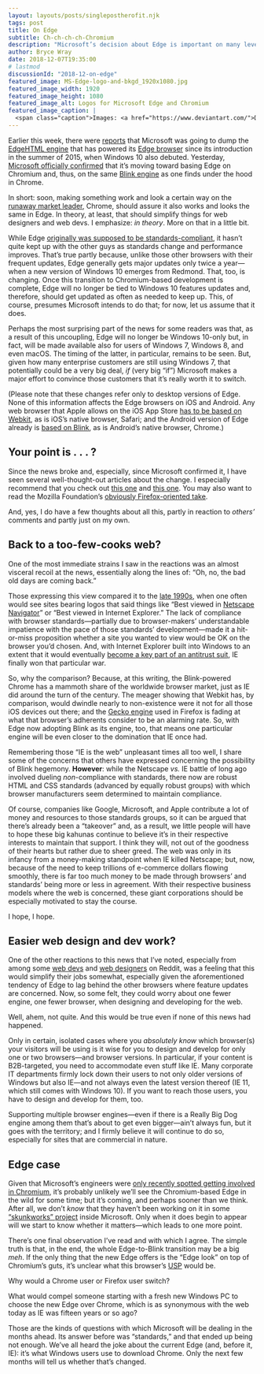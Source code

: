 ```yaml
---
layout: layouts/posts/singlepostherofit.njk
tags: post
title: On Edge
subtitle: Ch-ch-ch-ch-Chromium
description: "Microsoft’s decision about Edge is important on many levels."
author: Bryce Wray
date: 2018-12-07T19:35:00
# lastmod
discussionId: "2018-12-on-edge"
featured_image: MS-Edge-logo-and-bkgd_1920x1080.jpg
featured_image_width: 1920
featured_image_height: 1080
featured_image_alt: Logos for Microsoft Edge and Chromium
featured_image_caption: |
  <span class="caption">Images: <a href="https://www.deviantart.com/">DeviantArt</a>; <a href="https://www.chromium.org/">The Chromium Projects</a></span>
---
```


Earlier this week, there were [reports](https://www.windowscentral.com/microsoft-building-chromium-powered-web-browser-windows-10) that Microsoft was going to dump the [EdgeHTML engine](https://en.wikipedia.org/wiki/EdgeHTML) that has powered its [Edge browser](https://www.microsoft.com/en-us/windows/microsoft-edge) since its introduction in the summer of 2015, when Windows 10 also debuted. Yesterday, [Microsoft officially confirmed](https://blogs.windows.com/windowsexperience/2018/12/06/microsoft-edge-making-the-web-better-through-more-open-source-collaboration/) that it’s moving toward basing Edge on Chromium and, thus, on the same [Blink engine](https://www.chromium.org/blink) as one finds under the hood in Chrome.

In short: soon, making something work and look a certain way on the [runaway market leader](https://en.wikipedia.org/wiki/Usage_share_of_web_browsers), Chrome, should assure it also works and looks the same in Edge. In theory, at least, that should simplify things for web designers and web devs. I emphasize: _in theory_. More on that in a little bit.

While Edge [originally was supposed to be standards-compliant](https://www.theregister.co.uk/2015/07/20/microsoft_edge_good_for_web_sucky_standards/), it hasn’t quite kept up with the other guys as standards change and performance improves. That’s true partly because, unlike those other browsers with their frequent updates, Edge generally gets major updates only twice a year—when a new version of Windows 10 emerges from Redmond. That, too, is changing. Once this transition to Chromium-based development is complete, Edge will no longer be tied to Windows 10 features updates and, therefore, should get updated as often as needed to keep up. This, of course, presumes Microsoft intends to do that; for now, let us assume that it does.

Perhaps the most surprising part of the news for some readers was that, as a result of this uncoupling, Edge will no longer be Windows 10-only but, in fact, will be made available also for users of Windows 7, Windows 8, and even macOS. The timing of the latter, in particular, remains to be seen. But, given how many enterprise customers are still using Windows 7, that potentially could be a very big deal, _if_ (very big “if”) Microsoft makes a major effort to convince those customers that it’s really worth it to switch.

(Please note that these changes refer only to desktop versions of Edge. None of this information affects the Edge browsers on iOS and Android. Any web browser that Apple allows on the iOS App Store [has to be based on Webkit](https://www.howtogeek.com/184283/why-third-party-browsers-will-always-be-inferior-to-safari-on-iphone-and-ipad/), as is iOS’s native browser, Safari; and the Android version of Edge already is [based on Blink](https://www.zdnet.com/article/edge-in-name-only-android-and-ios-web-browser/), as is Android’s native browser, Chrome.)

## Your point is&nbsp;.&nbsp;.&nbsp;. ?

Since the news broke and, especially, since Microsoft confirmed it, I have seen several well-thought-out articles about the change. I especially recommend that you check out [this one](https://ferdychristant.com/the-state-of-web-browsers-f5a83a41c1cb) and [this one](https://love2dev.com/blog/project-anaheim/). You may also want to read the Mozilla Foundation’s [obviously Firefox-oriented take](https://blog.mozilla.org/blog/2018/12/06/goodbye-edge/).

And, yes, I do have a few thoughts about all this, partly in reaction to _others’_ comments and partly just on my own.

## Back to a too-few-cooks web?

One of the most immediate strains I saw in the reactions was an almost visceral recoil at the news, essentially along the lines of: “Oh, no, the bad old days are coming back.”

Those expressing this view compared it to the [late 1990s](https://en.wikipedia.org/wiki/Browser_wars#First_Browser_War:_1995-2001), when one often would see sites bearing logos that said things like “Best viewed in [Netscape Navigator](https://www.engadget.com/2014/05/10/history-of-netscape/)” or “Best viewed in Internet Explorer.” The lack of compliance with browser standards—partially due to browser-makers’ understandable impatience with the pace of those standards’ development—made it a hit-or-miss proposition whether a site you wanted to view would be OK on the browser you’d chosen. And, with Internet Explorer built into Windows to an extent that it would eventually [become a key part of an antitrust suit](https://www.nytimes.com/2000/04/04/business/us-vs-microsoft-overview-us-judge-says-microsoft-violated-antitrust-laws-with.html), IE finally won that particular war.

So, why the comparison? Because, at this writing, the Blink-powered Chrome has a mammoth share of the worldwide browser market, just as IE did around the turn of the century. The meager showing that Webkit has, by comparison, would dwindle nearly to non-existence were it not for all those iOS devices out there; and the [Gecko engine](https://developer.mozilla.org/en-US/docs/Mozilla/Gecko) used in Firefox is fading at what that browser’s adherents consider to be an alarming rate. So, with Edge now adopting Blink as its engine, too, that means one particular engine will be even closer to the domination that IE once had.

Remembering those “IE is the web” unpleasant times all too well, I share some of the concerns that others have expressed concerning the possibility of Blink hegemony. **However**: while the Netscape _vs._ IE battle of long ago involved dueling _non_-compliance with standards, there now are robust HTML and CSS standards (advanced by equally robust groups) with which browser manufacturers seem determined to maintain compliance.

Of course, companies like Google, Microsoft, and Apple contribute a lot of money and resources to those standards groups, so it can be argued that there’s already been a “takeover” and, as a result, we little people will have to hope these big kahunas continue to believe it’s in their respective interests to maintain that support. I think they will, not out of the goodness of their hearts but rather due to sheer greed. The web was only in its infancy from a money-making standpoint when IE killed Netscape; but, now, because of the need to keep trillions of e-commerce dollars flowing smoothly, there is far too much money to be made through browsers’ and standards’ being more or less in agreement. With their respective business models where the web is concerned, these giant corporations should be especially motivated to stay the course.

I hope, I hope.

## Easier web design and dev work?

One of the other reactions to this news that I’ve noted, especially from among some [web devs](https://www.reddit.com/r/webdev/) and [web designers](https://www.reddit.com/r/web_design/) on Reddit, was a feeling that this would simplify their jobs somewhat, especially given the aforementioned tendency of Edge to lag behind the other browsers where feature updates are concerned. Now, so some felt, they could worry about one fewer engine, one fewer browser, when designing and developing for the web.

Well, ahem, not quite. And this would be true even if none of this news had happened.

Only in certain, isolated cases where you _absolutely know_ which browser(s) your visitors will be using is it wise for you to design and develop for only one or two browsers—and browser versions. In particular, if your content is B2B-targeted, you need to accommodate even stuff like IE. Many corporate IT departments firmly lock down their users to not only older versions of Windows but also IE—and not always even the latest version thereof (IE 11, which still comes with Windows 10). If you want to reach those users, you have to design and develop for them, too.

Supporting multiple browser engines—even if there is a Really Big Dog engine among them that’s about to get even bigger—ain’t always fun, but it goes with the territory; and I firmly believe it will continue to do so, especially for sites that are commercial in nature.

## Edge case

Given that Microsoft’s engineers were [only recently spotted getting involved in Chromium](https://www.windowscentral.com/microsoft-engineers-contributing-development-chrome-windows-10-arm), it’s probably unlikely we’ll see the Chromium-based Edge in the wild for some time; but it’s coming, and perhaps sooner than we think. After all, we don’t _know_ that they haven’t been working on it in some [“skunkworks” project](https://en.wikipedia.org/wiki/Skunkworks_project) inside Microsoft. Only when it does begin to appear will we start to know whether it matters—which leads to one more point. 

There’s one final observation I’ve read and with which I agree. The simple truth is that, in the end, the whole Edge-to-Blink transition may be a big _meh_. If the only thing that the new Edge offers is the “Edge look” on top of Chromium’s guts, it’s unclear what this browser’s [USP](https://whatis.techtarget.com/definition/unique-selling-point-USP) would be.

Why would a Chrome user or Firefox user switch?

What would compel someone starting with a fresh new Windows PC to choose the new Edge over Chrome, which is as synonymous with the web today as IE was fifteen years or so ago?

Those are the kinds of questions with which Microsoft will be dealing in the months ahead. Its answer before was “standards,” and that ended up being not enough. We’ve all heard the joke about the current Edge (and, before it, IE): it’s what Windows users use to download Chrome. Only the next few months will tell us whether that’s changed.